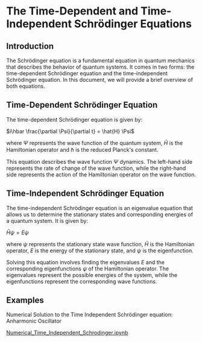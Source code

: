 # The Time-Dependent and Time-Independent Schrödinger Equations


## Introduction

The Schrödinger equation is a fundamental equation in quantum mechanics that describes the behavior of quantum systems. It comes in two forms: the time-dependent Schrödinger equation and the time-independent Schrödinger equation. In this document, we will provide a brief overview of both equations.

## Time-Dependent Schrödinger Equation

The time-dependent Schrödinger equation is given by:

$i\hbar \frac{\partial \Psi}{\partial t} = \hat{H} \Psi$

where $\Psi$ represents the wave function of the quantum system, $\hat{H}$ is the Hamiltonian operator and $\hbar$ is the reduced Planck's constant.

This equation describes the wave function $\Psi$ dynamics. The left-hand side represents the rate of change of the wave function, while the right-hand side represents the action of the Hamiltonian operator on the wave function.

## Time-Independent Schrödinger Equation

The time-independent Schrödinger equation is an eigenvalue equation that allows us to determine the stationary states and corresponding energies of a quantum system. It is given by:

$\hat{H} \psi = E \psi$

where $\psi$ represents the stationary state wave function, $\hat{H}$ is the Hamiltonian operator, $E$ is the energy of the stationary state, and $\psi$ is the eigenfunction.

Solving this equation involves finding the eigenvalues $E$ and the corresponding eigenfunctions $\psi$ of the Hamiltonian operator. The eigenvalues represent the possible energies of the system, while the eigenfunctions represent the corresponding wave functions.

## Examples

Numerical Solution to the Time Independent Schrödinger equation: Anharmonic Oscillator

[Numerical_Time_Independent_Schrodinger.ipynb](https://github.com/Vaquera-Araujo/LabAv2023/blob/main/Symbolic%20and%20Numerical%20Projects/Schr%C3%B6dinger%20Equation%20in%20One%20Dimension/Numerical_Time_Independent_Schrodinger.ipynb)
